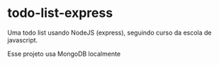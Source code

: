 # todo-list-express

Uma todo list usando NodeJS (express), seguindo curso da escola de javascript.

Esse projeto usa MongoDB localmente
